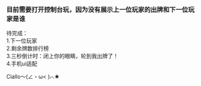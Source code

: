 ### 目前需要打开控制台玩，因为没有展示上一位玩家的出牌和下一位玩家是谁  

待完成：  
  1.下一位玩家  
  2.剩余牌数排行榜  
  3.三秒倒计时：闭上你的眼睛，轮到我出牌了！  
  4.手机ui适配  
  
Ciallo～(∠・ω< )⌒★
